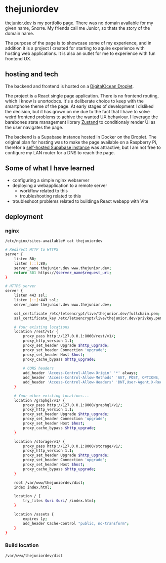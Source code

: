 # thejuniordev

[thejunior.dev](https://thejunior.dev/) is my portfolio page. There was no domain available for my given name, Snorre. My friends call me Junior, so thats the story of the domain name.

The purpose of the page is to showcase some of my experience, and in addition it is a project I created for starting to aquire experience with hosting web applications.
It is also an outlet for me to experience with fun frontend UX.

## hosting and tech

The backend and frontend is hosted on a [DigitalOcean Droplet](https://www.digitalocean.com/products/droplets).

The project is a React single page application. There is no frontend routing, which I know is unortodocs. It's a deliberate choice to keep with the smartphone theme of the page. At early stages of development I disliked the decision, but it has grown on me due to the fact that I have to solve weird frontend problems to achive the wanted UX behaviour. I leverage the barebones state management library [Zustand](https://zustand.docs.pmnd.rs/getting-started/introduction) to conditionaly render UI as the user navigates the page.

The backend is a Supabase instance hosted in Docker on the Droplet. The original plan for hosting was to make the page available on a Raspberry Pi, therefor a [self-hosted Supabase instance](https://supabase.com/docs/guides/self-hosting/docker) was attractive, but I am not free to configure my LAN router for a DNS to reach the page.


## Some of what I have learned

- configuring a simple nginx webserver
- deploying a webapplication to a remote server
  - workflow related to this
  - troubleshooting related to this
- troubleshoot problems related to buildinga React webapp with Vite

## deployment

### nginx

`/etc/nginx/sites-available# cat thejuniordev`

``` bash
# Redirect HTTP to HTTPS
server {
    listen 80;
    listen [::]:80;
    server_name thejunior.dev www.thejunior.dev;
    return 301 https://$server_name$request_uri;
}

# HTTPS server
server {
    listen 443 ssl;
    listen [::]:443 ssl;
    server_name thejunior.dev www.thejunior.dev;

    ssl_certificate /etc/letsencrypt/live/thejunior.dev/fullchain.pem;
    ssl_certificate_key /etc/letsencrypt/live/thejunior.dev/privkey.pem;

    # Your existing locations
    location /rest/v1/ {
        proxy_pass http://127.0.0.1:8000/rest/v1/;
        proxy_http_version 1.1;
        proxy_set_header Upgrade $http_upgrade;
        proxy_set_header Connection 'upgrade';
        proxy_set_header Host $host;
        proxy_cache_bypass $http_upgrade;
        
        # CORS headers
        add_header 'Access-Control-Allow-Origin' '*' always;
        add_header 'Access-Control-Allow-Methods' 'GET, POST, OPTIONS, PUT, DELETE' always;
        add_header 'Access-Control-Allow-Headers' 'DNT,User-Agent,X-Requested-With,If-Modified-Since,Cache-Control,Content-Type,Range,Authorization,apikey,x-client-info' always;
    }

    # Your other existing locations...
    location /graphql/v1/ {
        proxy_pass http://127.0.0.1:8000/graphql/v1/;
        proxy_http_version 1.1;
        proxy_set_header Upgrade $http_upgrade;
        proxy_set_header Connection 'upgrade';
        proxy_set_header Host $host;
        proxy_cache_bypass $http_upgrade;
    }

    location /storage/v1/ {
        proxy_pass http://127.0.0.1:8000/storage/v1/;
        proxy_http_version 1.1;
        proxy_set_header Upgrade $http_upgrade;
        proxy_set_header Connection 'upgrade';
        proxy_set_header Host $host;
        proxy_cache_bypass $http_upgrade;
    }

    root /var/www/thejuniordev/dist;
    index index.html;

    location / {
        try_files $uri $uri/ /index.html;
    }

    location /assets {
        expires 1y;
        add_header Cache-Control "public, no-transform";
    }
}
```

### Build location

`/var/www/thejuniordev/dist`
